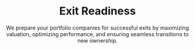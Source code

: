 ---
layout: sub-industry
parent: Private Equity
order: 5
title: "Exit Readiness"
subtitle: "We prepare your portfolio companies for successful exits by maximizing valuation, optimizing performance, and ensuring seamless transitions to new ownership."
  
challenges:
  - "Maximizing valuation multiples"
  - "Demonstrating sustainable growth potential"
  - "Addressing potential buyer concerns proactively"
  - "Ensuring smooth transition to new ownership"
  
solutions:
  - title: "Exit Value Maximization"
    content:
      - "EBITDA quality assessment and improvement"
      - "Growth story development and validation"
      - "Operational improvement runway identification"
  - title: "Transaction Support"
    content:
      - "Vendor due diligence preparation"
      - "Management presentation development"
      - "Transition planning and execution support"
  - title: "Strategic Roadmap Development"
    content:
      - "Next-step roadmap for post-exit growth"
      - "Strategic initiatives prioritization"
      - "Business transition support and continuity planning"
  
outcomes:
  - "1-2x multiple expansion at exit"
  - "Increased buyer confidence and competition"
  - "Smoother and faster transaction processes"
  - "Optimized post-exit transition and continuity"
  
why_choose:
  - "Exit Readiness Expertise: Extensive experience in preparing portfolio companies for successful exits."
  - "Valuation Maximization: Proven strategies to enhance valuation multiples and investor appeal."
  - "Comprehensive Transaction Support: Covering all aspects from due diligence to transition planning."
  - "Strategic Roadmapping: Developing clear and actionable roadmaps to support post-exit growth."
  - "Collaborative Partnership: Working closely with your team to ensure tailored and effective exit strategies."
  
cta: "Ready to maximize the value of your exit strategy? Contact SLKone today to learn how our Exit Readiness services can ensure a profitable and seamless transition to new ownership."
icon: "fa-right-from-bracket"
color: "tangerine"
---